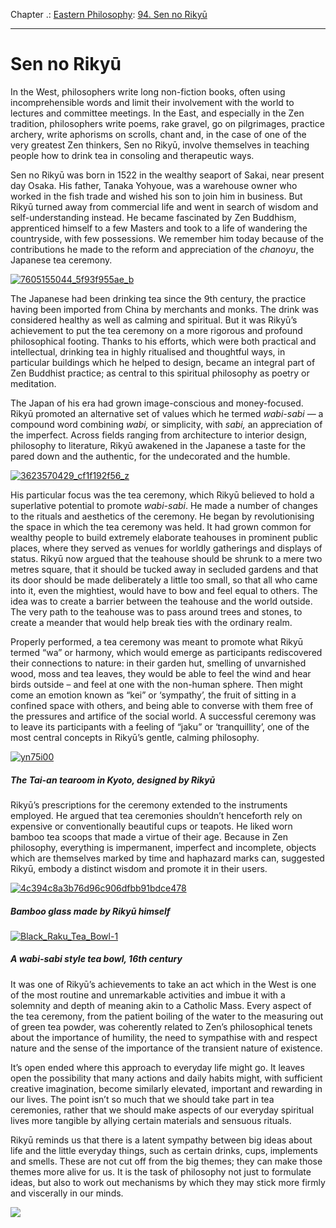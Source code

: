 Chapter .: [Eastern Philosophy](https://www.theschooloflife.com/thebookoflife/category/leisure/eastern-philosophy/): [94. Sen no Rikyū](https://www.theschooloflife.com/thebookoflife/the-great-eastern-philosophers-sen-no-rikyu/)

* * *

# Sen no Rikyū

In the West, philosophers write long non-fiction books, often using incomprehensible words and limit their involvement with the world to lectures and committee meetings. In the East, and especially in the Zen tradition, philosophers write poems, rake gravel, go on pilgrimages, practice archery, write aphorisms on scrolls, chant and, in the case of one of the very greatest Zen thinkers, Sen no Rikyū, involve themselves in teaching people how to drink tea in consoling and therapeutic ways.

Sen no Rikyū was born in 1522 in the wealthy seaport of Sakai, near present day Osaka. His father, Tanaka Yohyoue, was a warehouse owner who worked in the fish trade and wished his son to join him in business. But Rikyū turned away from commercial life and went in search of wisdom and self-understanding instead. He became fascinated by Zen Buddhism, apprenticed himself to a few Masters and took to a life of wandering the countryside, with few possessions. We remember him today because of the contributions he made to the reform and appreciation of the _chanoyu_, the Japanese tea ceremony.

[![7605155044_5f93f955ae_b](https://www.theschooloflife.com/thebookoflife/wp-content/uploads/2014/11/7605155044_5f93f955ae_b.jpg)](http://www.thebookoflife.org/wp-content/uploads/2014/11/7605155044_5f93f955ae_b.jpg)

The Japanese had been drinking tea since the 9th century, the practice having been imported from China by merchants and monks. The drink was considered healthy as well as calming and spiritual. But it was Rikyū’s achievement to put the tea ceremony on a more rigorous and profound philosophical footing. Thanks to his efforts, which were both practical and intellectual, drinking tea in highly ritualised and thoughtful ways, in particular buildings which he helped to design, became an integral part of Zen Buddhist practice; as central to this spiritual philosophy as poetry or meditation.

The Japan of his era had grown image-conscious and money-focused. Rikyū promoted an alternative set of values which he termed _wabi-sabi_ — a compound word combining _wabi,_ or simplicity, with _sabi,_ an appreciation of the imperfect. Across fields ranging from architecture to interior design, philosophy to literature, Rikyū awakened in the Japanese a taste for the pared down and the authentic, for the undecorated and the humble.

[![3623570429_cf1f192f56_z](https://www.theschooloflife.com/thebookoflife/wp-content/uploads/2014/11/3623570429_cf1f192f56_z.jpg)](http://www.thebookoflife.org/wp-content/uploads/2014/11/3623570429_cf1f192f56_z.jpg)

His particular focus was the tea ceremony, which Rikyū believed to hold a superlative potential to promote _wabi-sabi_. He made a number of changes to the rituals and aesthetics of the ceremony. He began by revolutionising the space in which the tea ceremony was held. It had grown common for wealthy people to build extremely elaborate teahouses in prominent public places, where they served as venues for worldly gatherings and displays of status. Rikyū now argued that the teahouse should be shrunk to a mere two metres square, that it should be tucked away in secluded gardens and that its door should be made deliberately a little too small, so that all who came into it, even the mightiest, would have to bow and feel equal to others. The idea was to create a barrier between the teahouse and the world outside. The very path to the teahouse was to pass around trees and stones, to create a meander that would help break ties with the ordinary realm.&nbsp;

Properly performed, a tea ceremony was meant to promote what Rikyū termed “wa” or harmony, which would emerge as participants rediscovered their connections to nature: in their garden hut, smelling of unvarnished wood, moss and tea leaves, they would be able to feel the wind and hear birds outside – and feel at one with the non-human sphere. Then might come an emotion known as “kei” or ‘sympathy’, the fruit of sitting in a confined space with others, and being able to converse with them free of the pressures and artifice of the social world. A successful ceremony was to leave its participants with a feeling of “jaku” or ‘tranquillity’, one of the most central concepts in Rikyū’s gentle, calming philosophy.

[![yn75i00](https://www.theschooloflife.com/thebookoflife/wp-content/uploads/2014/11/yn75i001.jpg)](http://www.thebookoflife.org/wp-content/uploads/2014/11/yn75i001.jpg)

##### The Tai-an tearoom in Kyoto, designed by Rikyū

Rikyū’s prescriptions for the ceremony extended to the instruments employed. He argued that tea ceremonies shouldn’t henceforth rely on expensive or conventionally beautiful cups or teapots. He liked worn bamboo tea scoops that made a virtue of their age. Because in Zen philosophy, everything is impermanent, imperfect and incomplete, objects which are themselves marked by time and haphazard marks can, suggested Rikyū, embody a distinct wisdom and promote it in their users.&nbsp;

[![4c394c8a3b76d96c906dfbb91bdce478](https://www.theschooloflife.com/thebookoflife/wp-content/uploads/2014/11/4c394c8a3b76d96c906dfbb91bdce478.jpg)](http://www.thebookoflife.org/wp-content/uploads/2014/11/4c394c8a3b76d96c906dfbb91bdce478.jpg)

##### Bamboo glass made by Rikyū himself

[![Black_Raku_Tea_Bowl-1](https://www.theschooloflife.com/thebookoflife/wp-content/uploads/2014/11/Black_Raku_Tea_Bowl-1.jpg)](http://www.thebookoflife.org/wp-content/uploads/2014/11/Black_Raku_Tea_Bowl-1.jpg)

##### A wabi-sabi style tea bowl, 16th century

It was one of Rikyū’s achievements to take an act which in the West is one of the most routine and unremarkable activities and imbue it with a solemnity and depth of meaning akin to a Catholic Mass. Every aspect of the tea ceremony, from the patient boiling of the water to the measuring out of green tea powder, was coherently related to Zen’s philosophical tenets about the importance of humility, the need to sympathise with and respect nature and the sense of the importance of the transient nature of existence.

It’s open ended where this approach to everyday life might go. It leaves open the possibility that many actions and daily habits might, with sufficient creative imagination, become similarly elevated, important and rewarding in our lives. The point isn’t so much that we should take part in tea ceremonies, rather that we should make aspects of our everyday spiritual lives more tangible by allying certain materials and sensuous rituals.

Rikyū reminds us that there is a latent sympathy between big ideas about life and the little everyday things, such as certain drinks, cups, implements and smells. These are not cut off from the big themes; they can make those themes more alive for us. It is the task of philosophy not just to formulate ideas, but also to work out mechanisms by which they may stick more firmly and viscerally in our minds.

[![](https://img.youtube.com/vi/ZpE-XL0u5yI/0.jpg)](//www.youtube.com/embed/ZpE-XL0u5yI? '')
